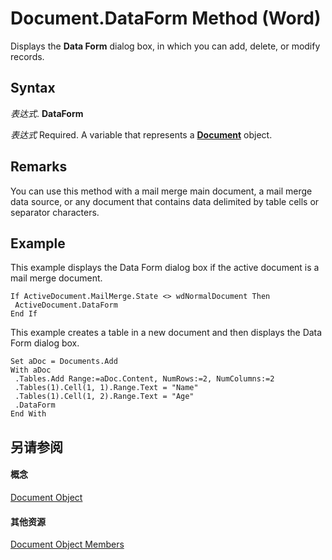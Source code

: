 
# Document.DataForm Method (Word)

Displays the  **Data Form** dialog box, in which you can add, delete, or modify records.


## Syntax

 _表达式_. **DataForm**

 _表达式_ Required. A variable that represents a **[Document](8d83487a-2345-a036-a916-971c9db5b7fb.md)** object.


## Remarks

You can use this method with a mail merge main document, a mail merge data source, or any document that contains data delimited by table cells or separator characters.


## Example

This example displays the Data Form dialog box if the active document is a mail merge document.


```
If ActiveDocument.MailMerge.State <> wdNormalDocument Then 
 ActiveDocument.DataForm 
End If
```

This example creates a table in a new document and then displays the Data Form dialog box.




```
Set aDoc = Documents.Add 
With aDoc 
 .Tables.Add Range:=aDoc.Content, NumRows:=2, NumColumns:=2 
 .Tables(1).Cell(1, 1).Range.Text = "Name" 
 .Tables(1).Cell(1, 2).Range.Text = "Age" 
 .DataForm 
End With
```


## 另请参阅


#### 概念


[Document Object](8d83487a-2345-a036-a916-971c9db5b7fb.md)
#### 其他资源


[Document Object Members](http://msdn.microsoft.com/library/fc9ab457-0888-f917-3d52-387168ac23b9%28Office.15%29.aspx)